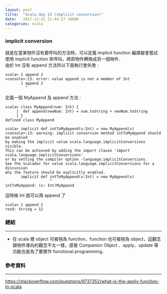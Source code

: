 ```yaml
---
layout: post
title:  "Scala day 23 (implicit conversion)"
date:   2017-12-21 11:44:17 +0800
categories: scala
---
```


### implicit conversion
就是在當某物件沒有要呼叫的方法時，可以定義 implicit function 編譯器會嘗試使用 implicit function 來呼叫，將原物件轉換成另一個物件．  
由於 Int 沒有 append 方法所以下面執行會失敗 : 

```console
scala> 1 append 2
<console>:13: error: value append is not a member of Int
       1 append 2
         ^
```
定義一個 MyAppend 及 append 方法 : 

```console
scala> class MyAppend(num: Int) {
     |  def append(newNum: Int) = num.toString + newNum.toString
     | }
defined class MyAppend
```

```console
scala> implicit def intToMyAppend(x:Int) = new MyAppend(x)
<console>:13: warning: implicit conversion method intToMyAppend should be enabled
by making the implicit value scala.language.implicitConversions visible.
This can be achieved by adding the import clause 'import scala.language.implicitConversions'
or by setting the compiler option -language:implicitConversions.
See the Scaladoc for value scala.language.implicitConversions for a discussion
why the feature should be explicitly enabled.
       implicit def intToMyAppend(x:Int) = new MyAppend(x)
                    ^
intToMyAppend: (x: Int)MyAppend
```
這時候 Int 就可以用 append 了


```console
scala> 1 append 2
res8: String = 12
```



### 總結
- - -
* 在 scala 裡 object 可被視為 function，function 也可被視為 object，這觀念跟物件導向的觀念不太一樣，感覺 Companion Object 、apply、update 等功能也是為了要實作 functional programming．


### 參考資料
- - -
https://stackoverflow.com/questions/9737352/what-is-the-apply-function-in-scala


